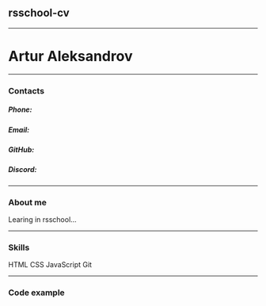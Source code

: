 ## rsschool-cv 
***

# Artur Aleksandrov
***
### Contacts
##### Phone:
##### Email: 
##### GitHub:
##### Discord:
***
### About me
Learing in rsschool...
***
### Skills
HTML
CSS
JavaScript
Git
***
### Code example